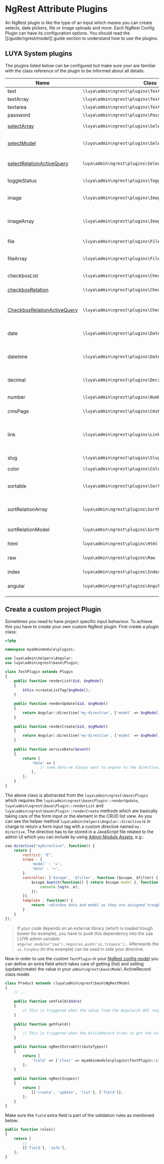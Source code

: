 # NgRest Attribute Plugins

An NgRest plugin is like the type of an input which means you can create selects, date pickers, file or image uploads and more. Each NgRest Config Plugin can have its configuration options. You should read the [[/guide/ngrest/model]] guide section to understand how to use the plugins.

## LUYA System plugins

The plugins listed below can be configured but make sure your are familiar with the class reference of the plugin to be informed about all details.

|Name            |Class|Return        |Description
|--------------    |-----|---        |-------------
|text           |`\luya\admin\ngrest\plugins\Text`|string        |Input type text field.
|textArray            |`\luya\admin\ngrest\plugins\TextArray`|array        |Multiple input type text fields.
|textarea              |`\luya\admin\ngrest\plugins\Textarea`|string        |Textarea input type field.
|password            |`\luya\admin\ngrest\plugins\Password`|string        |Input type password field.
|[selectArray](/guide/ngrest/plugin-select) |`\luya\admin\ngrest\plugins\SelectArray`|string    |Select dropdown with options from input configuration.
|[selectModel](/guide/ngrest/plugin-select) |`\luya\admin\ngrest\plugins\SelectModel`|string    |Select dropdown with options given from an Active Record Model class.
|[selectRelationActiveQuery](/guide/ngrest/plugin-select)|`luya\admin\ngrest\plugins\SelectRelationActiveQuery`|string |Select via modal selection based on an ActiveQuery relation definition.
|toggleStatus       |`\luya\admin\ngrest\plugins\ToggleStatus`|integer/string    |Create checkbox where you can toggle on or off.
|image                |`\luya\admin\ngrest\plugins\Image`|integer    |Create an image upload and returns the imageId from storage system.
|imageArray            |`\luya\admin\ngrest\plugins\ImageArray`|array        |Creates an uploader for multiple images and returns an array with the image ids from the storage system.
|file                |`\luya\admin\ngrest\plugins\File`|integer        |Creates a file upload and returns the fileId from the storage system.
|fileArray          |`\luya\admin\ngrest\plugins\FileArray`|array        |Creates an uploader for multiple files and returns an array with the file ids from the storage system.
|checkboxList        |`\luya\admin\ngrest\plugins\CheckboxList`|array        |Create multiple checkboxes and return the selected items as array.
|[checkboxRelation](/guide/ngrest/plugin-checkboxrelation) |`\luya\admin\ngrest\plugins\CheckboxRelation`|array |Create multiple checkbox based on another model with a via table.
|[CheckboxRelationActiveQuery](/guide/ngrest/plugin-checkboxrelation)|`\luya\admin\ngrest\plugins\CheckboxRelationActiveQuery`|array |Create an Checkbox relation based on a current existing relation definition inside the Model.
|date                |`\luya\admin\ngrest\plugins\Date`|integer |Date picker to choose date, month and year. Returns the Unix timestamp of the selection.
|datetime             |`\luya\admin\ngrest\plugins\Datetime`|integer |Date picker to choose date, month, year hour and minute. Returns the Unix timestamp of the selection.
|decimal            |`\luya\admin\ngrest\plugins\Decimal`|float    |Creates a decimal input field. First parameter defines optional step size. Default = 0.001
|number                |`\luya\admin\ngrest\plugins\Number`|integer |Input field where only numbers are allowed.
|cmsPage            |`\luya\admin\ngrest\plugins\CmsPage`|`luya\cms\menu\Item`|Cms page selection and returns the menu component item.
|link               |`\luya\admin\ngrest\plugins\Link`|`luya\web\LinkInterface`|Select an internal page or enter an external link, the database field must be a varchar field in order to store information and the CMS module is required.
|slug               |`\luya\admin\ngrest\plugins\Slug`|string|Generates a slugified string which can be used for URL rules.
|color                |`\luya\admin\ngrest\plugins\Color`|string|A color wheel to pick a color.
|sortable            |`\luya\admin\ngrest\plugins\Sortable`|integer|Sort items in CRUD list with arrow keys up/down. Commonly used in combination of `luya\admin\traits\SortableTrait`.
|sortRelationArray|`luya\admin\ngrest\plugins\SortRelationArray`|array|Similar to selectArray but with the ability to sort and to selected multiple items.
|sortRelationModel|`luya\admin\ngrest\plugins\SortRelationModel`|array|Similar to selectModel but with the ability to sort and to selected multiple items.
|html|`luya\admin\ngrest\plugins\Html`|string|HTML data without encoding.
|raw|`luya\admin\ngrest\plugins\Raw`|string|Does not modify the content, usefull when working with JSON API input/output.
|index|`luya\admin\ngrest\plugins\Index`|string|Sequential number index.
|angular|`luya\admin\ngrest\plugins\Angular`|string|Write a custom AngularJS template which can interact with the current item value.

## Create a custom project Plugin

Sometimes you need to have project specific input behaviour. To achieve this you have to create your own custom NgRest plugin. First create a plugin class:

```php
<?php

namespace myadminmodule\plugins;

use luya\admin\helpers\Angular;
use luya\admin\ngrest\base\Plugin;

class TestPlugin extends Plugin
{
    public function renderList($id, $ngModel)
    {
        $this->createListTag($ngModel);
    }
    
    public function renderUpdate($id, $ngModel)
    {
        return Angular::directive('my-directive', ['model' => $ngModel, 'data' => $this->getServiceName('data')]);
    }
    
    public function renderCreate($id, $ngModel)
    {
        return Angular::directive('my-directive', ['model' => $ngModel, 'data' => $this->getServiceName('data')]);
    }
    
    public function serviceData($event)
    {
        return [
            'data' => [
                // some data we always want to expose to the directive,
            ],
        ];
    }
}
```

The above class is abstracted from the `luya\admin\ngrest\base\Plugin` which requires the `luya\admin\ngrest\base\Plugin::renderUpdate`, `luya\admin\ngrest\base\Plugin::renderList` and `luya\admin\ngrest\base\Plugin::renderCreate` methods which are basically taking care of the form input or the element in the CRUD list view. As you can see the helper method `luya\admin\helpers\Angular::directive` is in charge to return a form input tag with a custom directive named `my-directive`. 
The directive has to be stored in a JavaScript file related to the admin UI which you can include by using [Admin Module Assets](/guide/admin/assets), e.g.:

```js
zaa.directive("myDirective", function() {
    return {
        restrict: "E",
        scope : {
            'model' : '=',
            'data' : '=',
        },
        controller: ['$scope', '$filter', function ($scope, $filter) {
            $scope.$watch(function() { return $scope.model }, function(n, o) {
                console.log(n, o);
            });
        }],
        template : function() {
            return '<div>Use data and model as they are assigned trough scope defintion: <input type="text" ng-model="model" /></div>';
        }
    }
});
```

> If your code depends on an external library (which is loaded trough bower for example), you have to push this dependency into the zaa LUYA admin variable: `angular.module("zaa").requires.push('ui.tinymce');`. Afterwards the `ui.tinymce` (in this example) can be used in side your directive.

Now in order to use the custom `TestPlugin` in your [NgRest config model](/guide/ngrest/model) you can define an extra field which takes care of getting (list) and setting (update/create) the value in your `admin\ngrest\base\Model` ActiveRecord class model.

```php
class Product extends \luya\admin\ngrest\base\NgRestModel
{
    // ... 
    
    public function setField($data)
    {
        // This is triggered when the value from the AngularJS API response tries to save or update the model with $data.
    }
    
    public function getField()
    {
        // This is triggered when the ActiveRecord tries to get the values for the field. This is the basic getter/setter concept of the yii\base\BaseObject.
    }

    public function ngRestExtraAttributeTypes()
    {
        return [
            'field' => ['class' => myadminmodule\plugins\TestPlugin::className()],
        ];
    }
    
    public function ngRestScopes()
    {
        return [
            [['create', 'update', 'list'], ['field']],
        ];
    }
}
```

Make sure the `field` extra field is part of the validation rules as mentioned below:

```php
public function rules()
{
    return [
        // ...
        [['field'], 'safe'],
    ];
}
```
